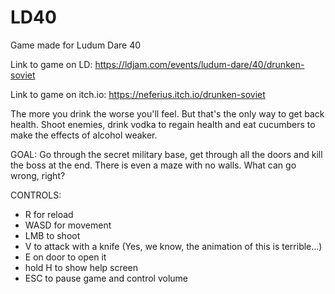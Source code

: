 # LD40
Game made for Ludum Dare 40

Link to game on LD: https://ldjam.com/events/ludum-dare/40/drunken-soviet

Link to game on itch.io: https://neferius.itch.io/drunken-soviet

The more you drink the worse you'll feel. But that's the only way to get back health. Shoot enemies, drink vodka to regain health and eat cucumbers to make the effects of alcohol weaker. 

GOAL: Go through the secret military base, get through all the doors and kill the boss at the end. There is even a maze with no walls. What can go wrong, right?

CONTROLS:
- R for reload
- WASD for movement
- LMB to shoot
- V to attack with a knife (Yes, we know, the animation of this is terrible...)
- E on door to open it
- hold H to show help screen
- ESC to pause game and control volume
